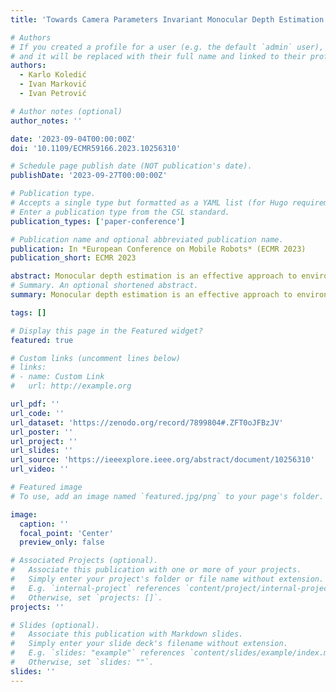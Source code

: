 ```yaml
---
title: 'Towards Camera Parameters Invariant Monocular Depth Estimation in Autonomous Driving'

# Authors
# If you created a profile for a user (e.g. the default `admin` user), write the username (folder name) here
# and it will be replaced with their full name and linked to their profile.
authors:
  - Karlo Koledić
  - Ivan Marković
  - Ivan Petrović

# Author notes (optional)
author_notes: ''

date: '2023-09-04T00:00:00Z'
doi: '10.1109/ECMR59166.2023.10256310'

# Schedule page publish date (NOT publication's date).
publishDate: '2023-09-27T00:00:00Z'

# Publication type.
# Accepts a single type but formatted as a YAML list (for Hugo requirements).
# Enter a publication type from the CSL standard.
publication_types: ['paper-conference']

# Publication name and optional abbreviated publication name.
publication: In *European Conference on Mobile Robots* (ECMR 2023)
publication_short: ECMR 2023

abstract: Monocular depth estimation is an effective approach to environment perception due to simplicity of the sensor setup and absence of multisensor calibration. Deep learning has enabled accurate depth estimation from a single image by exploiting semantic cues such as the sizes of known objects and positions on the ground plane thereof. However, learning-based methods frequently fail to generalize on images collected with different vehicle-camera setups due to the induced perspective geometry bias. In this work, we propose an approach for camera parameters invariant depth estimation in autonomous driving scenarios. We propose a novel joint parametrization of camera intrinsic and extrinsic parameters specifically designed for autonomous driving. In order to supplement the neural network with information about the camera parameters, we fuse the proposed parametrization and image features via the novel module based on a self-attention mechanism. After thorough experimentation on the effects of camera parameter variation, we show that our approach effectively provides the neural network with useful information, thus increasing accuracy and generalization performance.
# Summary. An optional shortened abstract.
summary: Monocular depth estimation is an effective approach to environment perception due to simplicity of the sensor setup and absence of multisensor calibration. Deep learning has enabled accurate depth estimation from a single image by exploiting semantic cues such as the sizes of known objects and positions on the ground plane thereof. However, learning-based methods frequently fail to generalize on images collected with different vehicle-camera setups due to the induced perspective geometry bias. In this work, we propose an approach for camera parameters invariant depth estimation in autonomous driving scenarios. We propose a novel joint parametrization of camera intrinsic and extrinsic parameters specifically designed for autonomous driving. In order to supplement the neural network with information about the camera parameters, we fuse the proposed parametrization and image features via the novel module based on a self-attention mechanism. After thorough experimentation on the effects of camera parameter variation, we show that our approach effectively provides the neural network with useful information, thus increasing accuracy and generalization performance.

tags: []

# Display this page in the Featured widget?
featured: true

# Custom links (uncomment lines below)
# links:
# - name: Custom Link
#   url: http://example.org

url_pdf: ''
url_code: ''
url_dataset: 'https://zenodo.org/record/7899804#.ZFT0oJFBzJV'
url_poster: ''
url_project: ''
url_slides: ''
url_source: 'https://ieeexplore.ieee.org/abstract/document/10256310'
url_video: ''

# Featured image
# To use, add an image named `featured.jpg/png` to your page's folder.

image:
  caption: ''
  focal_point: 'Center'
  preview_only: false

# Associated Projects (optional).
#   Associate this publication with one or more of your projects.
#   Simply enter your project's folder or file name without extension.
#   E.g. `internal-project` references `content/project/internal-project/index.md`.
#   Otherwise, set `projects: []`.
projects: ''

# Slides (optional).
#   Associate this publication with Markdown slides.
#   Simply enter your slide deck's filename without extension.
#   E.g. `slides: "example"` references `content/slides/example/index.md`.
#   Otherwise, set `slides: ""`.
slides: ''
---
```


